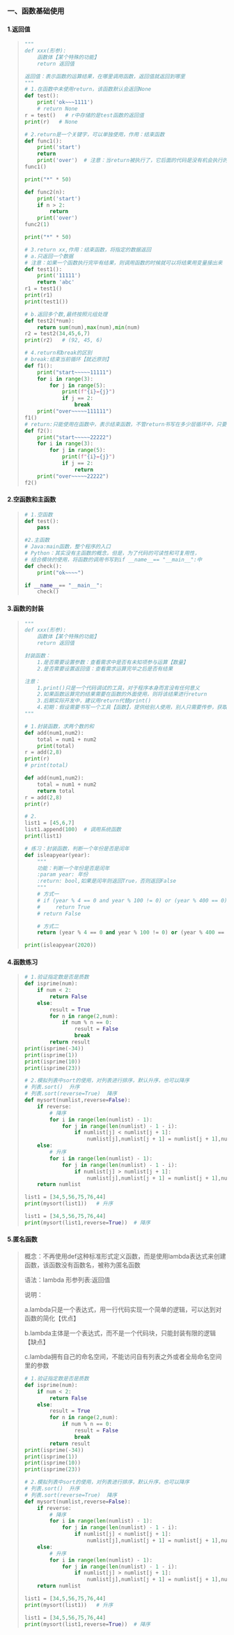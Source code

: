 ### 一、函数基础使用

#### 1.返回值

> ```Python
> """
> def xxx(形参):
>     函数体【某个特殊的功能】
>     return 返回值
>
> 返回值：表示函数的运算结果，在哪里调用函数，返回值就返回到哪里
> """
> # 1.在函数中未使用return，该函数默认会返回None
> def test():
>     print('ok~~~1111')
>     # return None
> r = test()   # r中存储的是test函数的返回值
> print(r)   # None
>
> # 2.return是一个关键字，可以单独使用，作用：结束函数
> def func1():
>     print('start')
>     return
>     print('over')  # 注意：当return被执行了，它后面的代码是没有机会执行的，所以平级的情况下，在return后面一般不书写代码
> func1()
>
> print("*" * 50)
>
> def func2(n):
>     print('start')
>     if n > 2:
>         return
>     print('over')
> func2(1)
>
> print("*" * 50)
>
> # 3.return xx,作用：结束函数，将指定的数据返回
> # a.只返回一个数据
> # 注意：如果一个函数执行完毕有结果，则调用函数的时候就可以将结果用变量接出来
> def test1():
>     print('11111')
>     return 'abc'
> r1 = test1()
> print(r1)
> print(test1())
>
> # b.返回多个数,最终按照元组处理
> def test2(*num):
>     return sum(num),max(num),min(num)
> r2 = test2(34,45,6,7)
> print(r2)   # (92, 45, 6)
>
> # 4.return和break的区别
> # break:结束当前循环【就近原则】
> def f1():
>     print("start~~~~~11111")
>     for i in range(3):
>         for j in range(5):
>             print(f"{i}={j}")
>             if j == 2:
>                 break
>     print("over~~~~~111111")
> f1()
> # return:只能使用在函数中，表示结束函数，不管return书写在多少层循环中，只要执行到return，函数都会立马结束
> def f2():
>     print("start~~~~~22222")
>     for i in range(3):
>         for j in range(5):
>             print(f"{i}={j}")
>             if j == 2:
>                 return
>     print("over~~~~~22222")
> f2()
> ```

#### 2.空函数和主函数

> ```Python
> # 1.空函数
> def test():
>     pass
>
> #2.主函数
> # Java:main函数，整个程序的入口
> # Python：其实没有主函数的概念，但是，为了代码的可读性和可复用性，
> # 结合模块的使用，将函数的调用书写到if __name__== "__main__":中
> def check():
>     print("ok~~~~")
>
> if __name__== "__main__":
>     check()
> ```

#### 3.函数的封装

> ```Python
> """
> def xxx(形参):
>     函数体【某个特殊的功能】
>     return 返回值
>
> 封装函数：
>     1.是否需要设置参数：查看需求中是否有未知项参与运算【数量】
>     2.是否需要设置返回值：查看需求运算完毕之后是否有结果
>
> 注意：
>     1.print()只是一个代码调试的工具，对于程序本身而言没有任何意义
>     2.如果函数运算完的结果需要在函数的外面使用，则将该结果进行return
>     3.后期实际开发中，建议用return代替print()
>     4.初期：假设需要书写一个工具【函数】，提供给别人使用，别人只需要传参，获取结果，内部实现不需要出现任何打印
> """
>
> # 1.封装函数，求两个数的和
> def add(num1,num2):
>     total = num1 + num2
>     print(total)
> r = add(2,8)
> print(r)
> # print(total)
>
> def add(num1,num2):
>     total = num1 + num2
>     return total
> r = add(2,8)
> print(r)
>
> # 2.
> list1 = [45,6,7]
> list1.append(100)  # 调用系统函数
> print(list1)
>
> # 练习：封装函数，判断一个年份是否是闰年
> def isleapyear(year):
>     """
>     功能：判断一个年份是否是闰年
>     :param year: 年份
>     :return: bool,如果是闰年则返回True，否则返回False
>     """
>     # 方式一
>     # if (year % 4 == 0 and year % 100 != 0) or (year % 400 == 0):
>     #     return True
>     # return False
>
>     # 方式二
>     return (year % 4 == 0 and year % 100 != 0) or (year % 400 == 0)
>
> print(isleapyear(2020))
> ```

#### 4.函数练习

> ```Python
> # 1.验证指定数是否是质数
> def isprime(num):
>     if num < 2:
>         return False
>     else:
>         result = True
>         for n in range(2,num):
>             if num % n == 0:
>                 result = False
>                 break
>         return result
> print(isprime(-34))
> print(isprime(1))
> print(isprime(10))
> print(isprime(23))
>
> # 2.模拟列表中sort的使用，对列表进行排序，默认升序，也可以降序
> # 列表.sort()  升序
> # 列表.sort(reverse=True)  降序
> def mysort(numlist,reverse=False):
>     if reverse:
>         # 降序
>         for i in range(len(numlist) - 1):
>             for j in range(len(numlist) - 1 - i):
>                 if numlist[j] < numlist[j + 1]:
>                     numlist[j],numlist[j + 1] = numlist[j + 1],numlist[j]
>     else:
>         # 升序
>         for i in range(len(numlist) - 1):
>             for j in range(len(numlist) - 1 - i):
>                 if numlist[j] > numlist[j + 1]:
>                     numlist[j],numlist[j + 1] = numlist[j + 1],numlist[j]
>     return numlist
>
> list1 = [34,5,56,75,76,44]
> print(mysort(list1))   # 升序
>
> list1 = [34,5,56,75,76,44]
> print(mysort(list1,reverse=True))  # 降序
> ```

#### 5.匿名函数

> 概念：不再使用def这种标准形式定义函数，而是使用lambda表达式来创建函数，该函数没有函数名，被称为匿名函数
>
> 语法：lambda  形参列表:返回值
>
> 说明：
>
> ​	a.lambda只是一个表达式，用一行代码实现一个简单的逻辑，可以达到对函数的简化【优点】
>
> ​	b.lambda主体是一个表达式，而不是一个代码块，只能封装有限的逻辑【缺点】
>
> ​	c.lambda拥有自己的命名空间，不能访问自有列表之外或者全局命名空间里的参数
>
> ```Python
> # 1.验证指定数是否是质数
> def isprime(num):
>     if num < 2:
>         return False
>     else:
>         result = True
>         for n in range(2,num):
>             if num % n == 0:
>                 result = False
>                 break
>         return result
> print(isprime(-34))
> print(isprime(1))
> print(isprime(10))
> print(isprime(23))
>
> # 2.模拟列表中sort的使用，对列表进行排序，默认升序，也可以降序
> # 列表.sort()  升序
> # 列表.sort(reverse=True)  降序
> def mysort(numlist,reverse=False):
>     if reverse:
>         # 降序
>         for i in range(len(numlist) - 1):
>             for j in range(len(numlist) - 1 - i):
>                 if numlist[j] < numlist[j + 1]:
>                     numlist[j],numlist[j + 1] = numlist[j + 1],numlist[j]
>     else:
>         # 升序
>         for i in range(len(numlist) - 1):
>             for j in range(len(numlist) - 1 - i):
>                 if numlist[j] > numlist[j + 1]:
>                     numlist[j],numlist[j + 1] = numlist[j + 1],numlist[j]
>     return numlist
>
> list1 = [34,5,56,75,76,44]
> print(mysort(list1))   # 升序
>
> list1 = [34,5,56,75,76,44]
> print(mysort(list1,reverse=True))  # 降序
> ```

